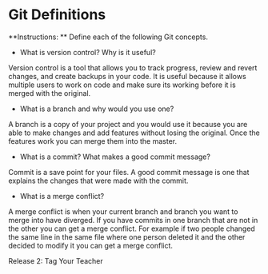 # Git Definitions

**Instructions: ** Define each of the following Git concepts.

* What is version control?  Why is it useful?

Version control is a tool that allows you to track progress, review and revert changes, and create backups in your code. It is useful because it allows multiple users to work on code and make sure its working before it is merged with the original. 

* What is a branch and why would you use one?

A branch is a copy of your project and you would use it because you are able to make changes and add features without losing the original. Once the features work you can merge them into the master.

* What is a commit? What makes a good commit message?

Commit is a save point for your files. A good commit message is one that explains the changes that were made with the commit.

* What is a merge conflict?

A merge conflict is when your current branch and branch you want to merge into have diverged. If you have commits in one branch that are not in the other you can get a merge conflict. For example if two people changed the same line in the same file where one person deleted it and the other decided to modify it you can get a merge conflict.

Release 2: Tag Your Teacher
